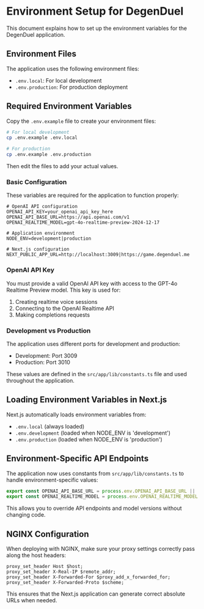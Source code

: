 # Environment Setup for DegenDuel

This document explains how to set up the environment variables for the DegenDuel application.

## Environment Files

The application uses the following environment files:

- `.env.local`: For local development
- `.env.production`: For production deployment

## Required Environment Variables

Copy the `.env.example` file to create your environment files:

```bash
# For local development
cp .env.example .env.local

# For production
cp .env.example .env.production
```

Then edit the files to add your actual values.

### Basic Configuration

These variables are required for the application to function properly:

```
# OpenAI API configuration
OPENAI_API_KEY=your_openai_api_key_here
OPENAI_API_BASE_URL=https://api.openai.com/v1
OPENAI_REALTIME_MODEL=gpt-4o-realtime-preview-2024-12-17

# Application environment
NODE_ENV=development|production

# Next.js configuration
NEXT_PUBLIC_APP_URL=http://localhost:3009|https://game.degenduel.me
```

### OpenAI API Key

You must provide a valid OpenAI API key with access to the GPT-4o Realtime Preview model. This key is used for:

1. Creating realtime voice sessions
2. Connecting to the OpenAI Realtime API
3. Making completions requests

### Development vs Production

The application uses different ports for development and production:

- Development: Port 3009
- Production: Port 3010

These values are defined in the `src/app/lib/constants.ts` file and used throughout the application.

## Loading Environment Variables in Next.js

Next.js automatically loads environment variables from:

- `.env.local` (always loaded)
- `.env.development` (loaded when NODE_ENV is 'development')
- `.env.production` (loaded when NODE_ENV is 'production')

## Environment-Specific API Endpoints

The application now uses constants from `src/app/lib/constants.ts` to handle environment-specific values:

```typescript
export const OPENAI_API_BASE_URL = process.env.OPENAI_API_BASE_URL || 'https://api.openai.com/v1';
export const OPENAI_REALTIME_MODEL = process.env.OPENAI_REALTIME_MODEL || 'gpt-4o-realtime-preview-2024-12-17';
```

This allows you to override API endpoints and model versions without changing code.

## NGINX Configuration

When deploying with NGINX, make sure your proxy settings correctly pass along the host headers:

```nginx
proxy_set_header Host $host;
proxy_set_header X-Real-IP $remote_addr;
proxy_set_header X-Forwarded-For $proxy_add_x_forwarded_for;
proxy_set_header X-Forwarded-Proto $scheme;
```

This ensures that the Next.js application can generate correct absolute URLs when needed.
